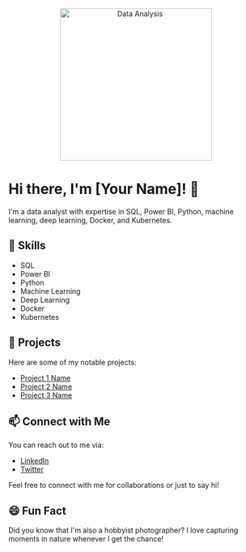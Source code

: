 <div align="center">
  <img src="https://media.giphy.com/media/xT9IgG50Fb7Mi0prBC/giphy.gif" alt="Data Analysis" width="300"/>
</div>

# Hi there, I'm [Your Name]! 👋

I'm a data analyst with expertise in SQL, Power BI, Python, machine learning, deep learning, Docker, and Kubernetes.

## 🚀 Skills

- SQL
- Power BI
- Python
- Machine Learning
- Deep Learning
- Docker
- Kubernetes

## 💼 Projects

Here are some of my notable projects:

- [Project 1 Name](link)
- [Project 2 Name](link)
- [Project 3 Name](link)

## 📫 Connect with Me

You can reach out to me via:

- [LinkedIn](https://www.linkedin.com/in/your-linkedin-profile/)
- [Twitter](https://twitter.com/your-twitter-handle)

Feel free to connect with me for collaborations or just to say hi!

## 😄 Fun Fact

Did you know that I'm also a hobbyist photographer? I love capturing moments in nature whenever I get the chance!

<!-- Feel free to customize this README to add more sections or tweak the design! -->

